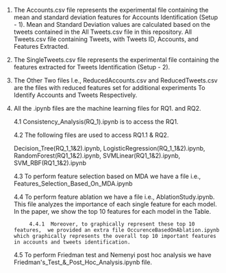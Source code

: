 1. The Accounts.csv file represents the experimental file containing the mean and standard deviation features for Accounts Identification (Setup - 1). Mean and Standard Deviation values are calculated based on the tweets contained in the All Tweets.csv file in this repository. All Tweets.csv file containing Tweets, with Tweets ID, Accounts, and Features Extracted.

2. The SingleTweets.csv file represents the experimental file containing the features extracted for Tweets Identification  (Setup - 2). 

3. The Other Two files I.e., ReducedAccounts.csv and ReducedTweets.csv are the files with reduced features set for additional experiments To Identify Accounts and Tweets Respectively.

4. All the .ipynb files are the machine learning files for RQ1. and RQ2.
   
   4.1 Consistency_Analysis(RQ_1).ipynb is to access the RQ1.
   
   4.2 The following files are used to access RQ1.1 & RQ2.

   Decision_Tree(RQ_1_1&2).ipynb, 
   LogisticRegression(RQ_1_1&2).ipynb, 
   RandomForest(RQ1_1&2).ipynb, 
   SVMLinear(RQ1_1&2).ipynb, 
   SVM_RBF(RQ1_1&2).ipynb

   4.3 To perform feature selection based on MDA we have a file i.e., Features_Selection_Based_On_MDA.ipynb
   
   4.4 To perform feature ablation we have a file i.e., AblationStudy.ipynb. This file analyzes the importance of each single feature for each model. In the paper, we show the top 10 features for each model in the Table.

            4.4.1  Moreover, to graphically represent these top 10 features,  we provided an extra file OccurenceBasedOnAblation.ipynb                which graphically represents the overall top 10 important features in accounts and tweets identification.
   
   4.5 To perform Friedman test and Nemenyi post hoc analysis we have Friedman's_Test_&_Post_Hoc_Analysis.ipynb file.
   
   
   







